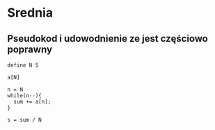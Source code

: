 # Srednia
## Pseudokod i udowodnienie ze jest częściowo poprawny
```
define N 5

a[N]

n = N
while(n--){
  sum += a[n];
}

s = sum / N
```
